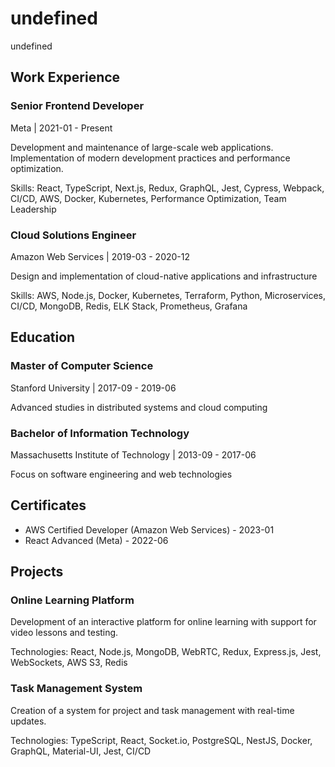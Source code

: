 # undefined

undefined

## Work Experience

### Senior Frontend Developer
Meta | 2021-01 - Present

Development and maintenance of large-scale web applications. Implementation of modern development practices and performance optimization.

Skills: React, TypeScript, Next.js, Redux, GraphQL, Jest, Cypress, Webpack, CI/CD, AWS, Docker, Kubernetes, Performance Optimization, Team Leadership

### Cloud Solutions Engineer
Amazon Web Services | 2019-03 - 2020-12

Design and implementation of cloud-native applications and infrastructure

Skills: AWS, Node.js, Docker, Kubernetes, Terraform, Python, Microservices, CI/CD, MongoDB, Redis, ELK Stack, Prometheus, Grafana

## Education

### Master of Computer Science
Stanford University | 2017-09 - 2019-06

Advanced studies in distributed systems and cloud computing

### Bachelor of Information Technology
Massachusetts Institute of Technology | 2013-09 - 2017-06

Focus on software engineering and web technologies

## Certificates

- AWS Certified Developer (Amazon Web Services) - 2023-01
- React Advanced (Meta) - 2022-06

## Projects

### Online Learning Platform

Development of an interactive platform for online learning with support for video lessons and testing.

Technologies: React, Node.js, MongoDB, WebRTC, Redux, Express.js, Jest, WebSockets, AWS S3, Redis

### Task Management System

Creation of a system for project and task management with real-time updates.

Technologies: TypeScript, React, Socket.io, PostgreSQL, NestJS, Docker, GraphQL, Material-UI, Jest, CI/CD


